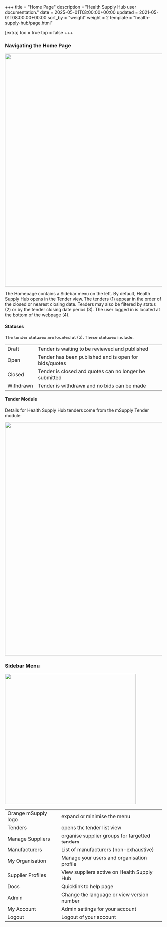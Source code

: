 +++
title = "Home Page"
description = "Health Supply Hub user documentation."
date = 2025-05-01T08:00:00+00:00
updated = 2021-05-01T08:00:00+00:00
sort_by = "weight"
weight = 2
template = "health-supply-hub/page.html"

[extra]
toc = true
top = false
+++

### Navigating the Home Page

<p align="center">
<img src="/health-supply-hub/purchaser/images/dashboard_navigation.png" width="750"  >
</p>

The Homepage contains a Sidebar menu on the left. By default, Health Supply Hub opens in the Tender view. The tenders (1) appear in the order of the closed or nearest closing date. Tenders may also be filtered by status (2) or by the tender closing date period (3). The user logged in is located at the bottom of the webpage (4).

#### Statuses

The tender statuses are located at (5). These statuses include:

|           |                                                        |
| --------- | ------------------------------------------------------ |
| Draft     | Tender is waiting to be reviewed and published         |
| Open      | Tender has been published and is open for bids/quotes  |
| Closed    | Tender is closed and quotes can no longer be submitted |
| Withdrawn | Tender is withdrawn and no bids can be made            |

#### Tender Module

Details for Health Supply Hub tenders come from the mSupply Tender module:

<p align="center">
<img src="/health-supply-hub/purchaser/images/tender_module_comparison.png" width="750"  >
</p>

### Sidebar Menu

<!-- <p align="left"> -->
<img src="/health-supply-hub/purchaser/images/purchaser_sidebar.png"  height="420" >
<!-- </p> -->

|                     |                                                |
| ------------------- | ---------------------------------------------- |
| Orange mSupply logo | expand or minimise the menu                    |
| Tenders             | opens the tender list view                     |
| Manage Suppliers    | organise supplier groups for targetted tenders |
| Manufacturers       | List of manufacturers (non-exhaustive)         |
| My Organisation     | Manage your users and organisation profile     |
| Supplier Profiles   | View suppliers active on Health Supply Hub     |
| Docs                | Quicklink to help page                         |
| Admin               | Change the language or view version number     |
| My Account          | Admin settings for your account                |
| Logout              | Logout of your account                         |
